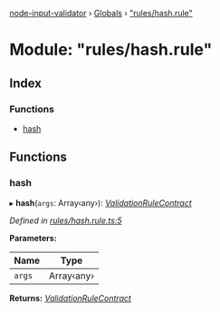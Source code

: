 [node-input-validator](../README.md) › [Globals](../globals.md) › ["rules/hash.rule"](_rules_hash_rule_.md)

# Module: "rules/hash.rule"

## Index

### Functions

* [hash](_rules_hash_rule_.md#hash)

## Functions

###  hash

▸ **hash**(`args`: Array‹any›): *[ValidationRuleContract](../interfaces/_contracts_.validationrulecontract.md)*

*Defined in [rules/hash.rule.ts:5](https://github.com/bitnbytesio/node-input-validator/blob/f6990fa/src/rules/hash.rule.ts#L5)*

**Parameters:**

Name | Type |
------ | ------ |
`args` | Array‹any› |

**Returns:** *[ValidationRuleContract](../interfaces/_contracts_.validationrulecontract.md)*
